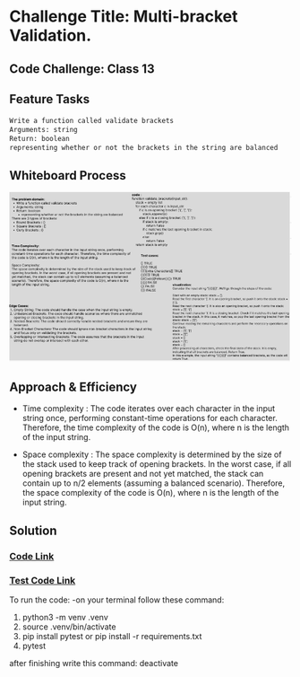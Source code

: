 # Challenge Title: Multi-bracket Validation.
## Code Challenge: Class 13
## Feature Tasks
    Write a function called validate brackets
    Arguments: string
    Return: boolean
    representing whether or not the brackets in the string are balanced
## Whiteboard Process
![CC13](./CC13.PNG)
## Approach & Efficiency

- Time complexity :
The code iterates over each character in the input string once, performing constant-time operations for each character. Therefore, the time complexity of the code is O(n), where n is the length of the input string.

- Space complexity :
The space complexity is determined by the size of the stack used to keep track of opening brackets. In the worst case, if all opening brackets are present and not yet matched, the stack can contain up to n/2 elements (assuming a balanced scenario). Therefore, the space complexity of the code is O(n), where n is the length of the input string.
## Solution
### [Code Link](./stack_queue_brackets/stack_queue_brackets.py)
### [Test Code Link](./tests/test_stack_queue_brackets.py)


To run the code:
-on your terminal follow these command:
1. python3 -m venv .venv
1. source .venv/bin/activate
2. pip install pytest or pip install -r requirements.txt
3. pytest 

after finishing write this command:
deactivate
